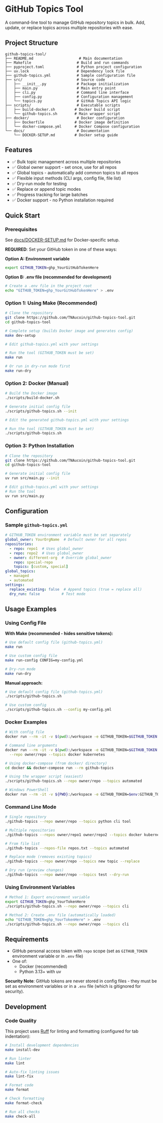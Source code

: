 # GitHub Topics Tool

A command-line tool to manage GitHub repository topics in bulk. Add, update, or replace topics across multiple repositories with ease.

## Project Structure

```
github-topics-tool/
├── README.md                     # Main documentation
├── Makefile                     # Build and run commands
├── pyproject.toml               # Python project configuration
├── uv.lock                      # Dependency lock file
├── github-topics.yml            # Sample configuration file
├── src/                         # Source code
│   ├── __init__.py              # Package initialization
│   ├── main.py                  # Main entry point
│   ├── cli.py                   # Command line interface
│   ├── config.py                # Configuration management
│   └── topics.py                # GitHub Topics API logic
├── scripts/                     # Executable scripts
│   ├── build-docker.sh         # Docker build script
│   └── github-topics.sh        # Main wrapper script
├── docker/                      # Docker configuration
│   ├── Dockerfile              # Docker image definition
│   └── docker-compose.yml      # Docker Compose configuration
└── docs/                        # Documentation
    └── DOCKER-SETUP.md         # Docker setup guide
```

## Features

- ✅ Bulk topic management across multiple repositories
- ✅ Global owner support - set once, use for all repos
- ✅ Global topics - automatically add common topics to all repos
- ✅ Flexible input methods (CLI args, config file, file list)
- ✅ Dry-run mode for testing
- ✅ Replace or append topic modes
- ✅ Progress tracking for large batches
- ✅ Docker support - no Python installation required

## Quick Start

### Prerequisites

See [docs/DOCKER-SETUP.md](https://github.com/TNAucoin/github-topics-tool/blob/main/docs/DOCKER-SETUP.md) for Docker-specific setup.

**REQUIRED**: Set your GitHub token in one of these ways:

**Option A: Environment variable**
```bash
export GITHUB_TOKEN=ghp_YourGitHubTokenHere
```

**Option B: .env file (recommended for development)**
```bash
# Create a .env file in the project root
echo "GITHUB_TOKEN=ghp_YourGitHubTokenHere" > .env
```

### Option 1: Using Make (Recommended)

```bash
# Clone the repository
git clone https://github.com/TNAucoin/github-topics-tool.git
cd github-topics-tool

# Complete setup (builds Docker image and generates config)
make dev-setup

# Edit github-topics.yml with your settings

# Run the tool (GITHUB_TOKEN must be set)
make run

# Or run in dry-run mode first
make run-dry
```

### Option 2: Docker (Manual)

```bash
# Build the Docker image
./scripts/build-docker.sh

# Generate initial config file
./scripts/github-topics.sh --init

# Edit the generated github-topics.yml with your settings

# Run the tool (GITHUB_TOKEN must be set)
./scripts/github-topics.sh
```

### Option 3: Python Installation

```bash
# Clone the repository
git clone https://github.com/TNAucoin/github-topics-tool.git
cd github-topics-tool

# Generate initial config file
uv run src/main.py --init

# Edit github-topics.yml with your settings
# Run the tool
uv run src/main.py
```

## Configuration

### Sample `github-topics.yml`

```yaml
# GITHUB_TOKEN environment variable must be set separately
global_owner: YourOrgName  # Default owner for all repos
repositories:
  - repo: repo1  # Uses global_owner
  - repo: repo2  # Uses global_owner
  - owner: different-org  # Override global_owner
    repo: special-repo
    topics: [custom, special]
global_topics:
  - managed
  - automated
settings:
  replace_existing: false  # Append topics (true = replace all)
  dry_run: false          # Test mode
```

## Usage Examples

### Using Config File

**With Make (recommended - hides sensitive tokens):**
```bash
# Use default config file (github-topics.yml)
make run

# Use custom config file
make run-config CONFIG=my-config.yml

# Dry-run mode
make run-dry
```

**Manual approach:**
```bash
# Use default config file (github-topics.yml)
./scripts/github-topics.sh

# Use custom config
./scripts/github-topics.sh --config my-config.yml
```

### Docker Examples
```bash
# With config file
docker run --rm -it -v $(pwd):/workspace -e GITHUB_TOKEN=$GITHUB_TOKEN github-topics:latest

# Command line arguments
docker run --rm -it -v $(pwd):/workspace -e GITHUB_TOKEN=$GITHUB_TOKEN github-topics:latest \
  --repo owner/repo --topics docker kubernetes

# Using docker-compose (from docker/ directory)
cd docker && docker-compose run --rm github-topics

# Using the wrapper script (easiest)
./scripts/github-topics.sh --repo owner/repo --topics automated

# Windows PowerShell
docker run --rm -it -v ${PWD}:/workspace -e GITHUB_TOKEN=$env:GITHUB_TOKEN github-topics:latest
```

### Command Line Mode
```bash
# Single repository
./github-topics --repo owner/repo --topics python cli tool

# Multiple repositories
./github-topics --repos owner/repo1 owner/repo2 --topics docker kubernetes

# From file list
./github-topics --repos-file repos.txt --topics automated

# Replace mode (removes existing topics)
./github-topics --repo owner/repo --topics new topic --replace

# Dry run (preview changes)
./github-topics --repo owner/repo --topics test --dry-run
```

### Using Environment Variables
```bash
# Method 1: Export environment variable
export GITHUB_TOKEN=ghp_YourTokenHere
./scripts/github-topics.sh --repo owner/repo --topics cli

# Method 2: Create .env file (automatically loaded)
echo "GITHUB_TOKEN=ghp_YourTokenHere" > .env
./scripts/github-topics.sh --repo owner/repo --topics cli
```

## Requirements

- GitHub personal access token with `repo` scope (set as `GITHUB_TOKEN` environment variable or in `.env` file)
- One of:
  - Docker (recommended)
  - Python 3.13+ with uv


**Security Note**: GitHub tokens are never stored in config files - they must be set as environment variables or in a `.env` file (which is gitignored for security).

## Development

### Code Quality
This project uses [Ruff](https://docs.astral.sh/ruff/) for linting and formatting (configured for tab indentation):

```bash
# Install development dependencies
make install-dev

# Run linter
make lint

# Auto-fix linting issues
make lint-fix

# Format code
make format

# Check formatting
make format-check

# Run all checks
make check-all
```

